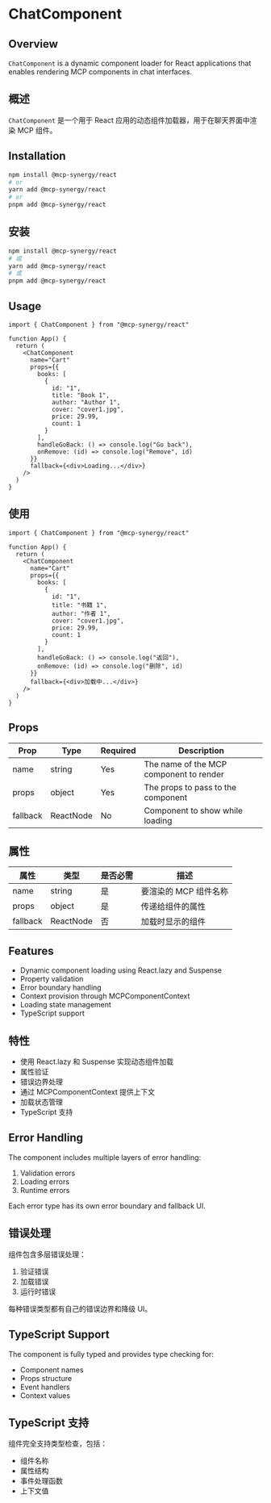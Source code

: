 # ChatComponent

## Overview

`ChatComponent` is a dynamic component loader for React applications that enables rendering MCP components in chat interfaces.

## 概述

`ChatComponent` 是一个用于 React 应用的动态组件加载器，用于在聊天界面中渲染 MCP 组件。

## Installation

```bash
npm install @mcp-synergy/react
# or
yarn add @mcp-synergy/react
# or
pnpm add @mcp-synergy/react
```

## 安装

```bash
npm install @mcp-synergy/react
# 或
yarn add @mcp-synergy/react
# 或
pnpm add @mcp-synergy/react
```

## Usage

```tsx
import { ChatComponent } from "@mcp-synergy/react"

function App() {
  return (
    <ChatComponent
      name="Cart"
      props={{
        books: [
          {
            id: "1",
            title: "Book 1",
            author: "Author 1",
            cover: "cover1.jpg",
            price: 29.99,
            count: 1
          }
        ],
        handleGoBack: () => console.log("Go back"),
        onRemove: (id) => console.log("Remove", id)
      }}
      fallback={<div>Loading...</div>}
    />
  )
}
```

## 使用

```tsx
import { ChatComponent } from "@mcp-synergy/react"

function App() {
  return (
    <ChatComponent
      name="Cart"
      props={{
        books: [
          {
            id: "1",
            title: "书籍 1",
            author: "作者 1",
            cover: "cover1.jpg",
            price: 29.99,
            count: 1
          }
        ],
        handleGoBack: () => console.log("返回"),
        onRemove: (id) => console.log("删除", id)
      }}
      fallback={<div>加载中...</div>}
    />
  )
}
```

## Props

| Prop | Type | Required | Description |
|------|------|----------|-------------|
| name | string | Yes | The name of the MCP component to render |
| props | object | Yes | The props to pass to the component |
| fallback | ReactNode | No | Component to show while loading |

## 属性

| 属性 | 类型 | 是否必需 | 描述 |
|------|------|----------|-------------|
| name | string | 是 | 要渲染的 MCP 组件名称 |
| props | object | 是 | 传递给组件的属性 |
| fallback | ReactNode | 否 | 加载时显示的组件 |

## Features

- Dynamic component loading using React.lazy and Suspense
- Property validation
- Error boundary handling
- Context provision through MCPComponentContext
- Loading state management
- TypeScript support

## 特性

- 使用 React.lazy 和 Suspense 实现动态组件加载
- 属性验证
- 错误边界处理
- 通过 MCPComponentContext 提供上下文
- 加载状态管理
- TypeScript 支持

## Error Handling

The component includes multiple layers of error handling:

1. Validation errors
2. Loading errors
3. Runtime errors

Each error type has its own error boundary and fallback UI.

## 错误处理

组件包含多层错误处理：

1. 验证错误
2. 加载错误
3. 运行时错误

每种错误类型都有自己的错误边界和降级 UI。

## TypeScript Support

The component is fully typed and provides type checking for:

- Component names
- Props structure
- Event handlers
- Context values

## TypeScript 支持

组件完全支持类型检查，包括：

- 组件名称
- 属性结构
- 事件处理函数
- 上下文值 